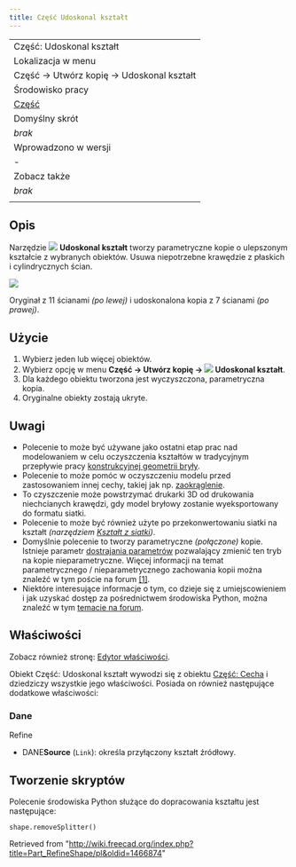 ```yaml
---
title: Część Udoskonal kształt
---
```

|  |
| --- |
| Część: Udoskonal kształt |
| Lokalizacja w menu |
| Część → Utwórz kopię → Udoskonal kształt |
| Środowisko pracy |
| [Część](/Part_Workbench/pl "Part Workbench/pl") |
| Domyślny skrót |
| *brak* |
| Wprowadzono w wersji |
| - |
| Zobacz także |
| *brak* |
|  |

## Opis

Narzędzie ![](/images/Part_RefineShape.svg) **Udoskonal kształt** tworzy parametryczne kopie o ulepszonym kształcie z wybranych obiektów. Usuwa niepotrzebne krawędzie z płaskich i cylindrycznych ścian.

![](/images/PartRefineShape_it.png)

Oryginał z 11 ścianami *(po lewej)* i udoskonalona kopia z 7 ścianami *(po prawej)*.

## Użycie

1. Wybierz jeden lub więcej obiektów.
2. Wybierz opcję w menu **Część → Utwórz kopię → ![](/images/Part_RefineShape.svg) Udoskonal kształt**.
3. Dla każdego obiektu tworzona jest wyczyszczona, parametryczna kopia.
4. Oryginalne obiekty zostają ukryte.

## Uwagi

* Polecenie to może być używane jako ostatni etap prac nad modelowaniem w celu oczyszczenia kształtów w tradycyjnym przepływie pracy [konstrukcyjnej geometrii bryły](/Constructive_solid_geometry/pl "Constructive solid geometry/pl").
* Polecenie to może pomóc w oczyszczeniu modelu przed zastosowaniem innej cechy, takiej jak np. [zaokrąglenie](/Part_Fillet/pl "Part Fillet/pl").
* To czyszczenie może powstrzymać drukarki 3D od drukowania niechcianych krawędzi, gdy model bryłowy zostanie wyeksportowany do formatu siatki.
* Polecenie to może być również użyte po przekonwertowaniu siatki na kształt *(narzędziem [Kształt z siatki](/Part_ShapeFromMesh/pl "Part ShapeFromMesh/pl"))*.
* Domyślnie polecenie to tworzy parametryczne *(połączone)* kopie. Istnieje parametr [dostrajania parametrów](/Fine-tuning/pl "Fine-tuning/pl") pozwalający zmienić ten tryb na kopie nieparametryczne. Więcej informacji na temat parametrycznego / nieparametrycznego zachowania kopii można znaleźć w tym poście na forum [[1]](https://forum.freecad.org/viewtopic.php?t=42993).
* Niektóre interesujące informacje o tym, co dzieje się z umiejscowieniem i jak uzyskać dostęp za pośrednictwem środowiska Python, można znaleźć w tym [temacie na forum](https://forum.freecad.org/viewtopic.php?t=77568#p675456).

## Właściwości

Zobacz również stronę: [Edytor właściwości](/Property_editor/pl "Property editor/pl").

Obiekt Część: Udoskonal kształt wywodzi się z obiektu [Część: Cecha](/Part_Feature/pl "Part Feature/pl") i dziedziczy wszystkie jego właściwości. Posiada on również następujące dodatkowe właściwości:

### Dane

Refine

* DANE**Source** (`Link`): określa przyłączony kształt źródłowy.

## Tworzenie skryptów

Polecenie środowiska Python służące do dopracowania kształtu jest następujące:

```
shape.removeSplitter()

```

Retrieved from "<http://wiki.freecad.org/index.php?title=Part_RefineShape/pl&oldid=1466874>"